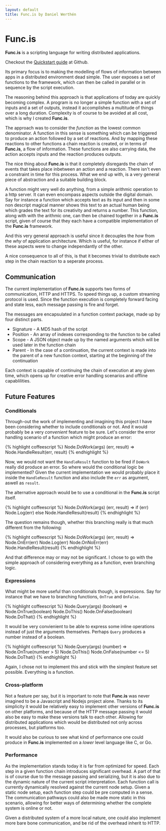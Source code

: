 ```yaml
---
layout: default
title: Func.is by Daniel Werthén
---
```


Func.is
=======

**Func.is** is a scripting language for writing distributed applications.

Checkout the [Quickstart guide](http://github.com/danielwerthen/funcis) at Github.

Its primary focus is to making the modelling of flows of information between apps in a distributed environment dead simple.  The user exposes a set of functions to the framework, which can then be called in parallel or in sequence by the script execution.

The reasoning behind this approach is that applications of today are quickly becoming complex. A program is no longer a simple function with a set of inputs and a set of outputs, instead it accomplishes a multitude of things over a long duration.  Complexity is of course to be avoided at all cost, which is why I created **Func.is**.

The approach was to consider the *function* as the lowest common denominator.  A function in this sense is something which can be triggered to produce an action followed by a set of reactions.  And by mapping these reactions to other functions a chain reaction is created, or in terms of **Func.is**, a flow of information.  These functions are also carrying data, the action accepts inputs and the reaction produces outputs.

The nice thing about **Func.is** is that it completely disregards the chain of events that takes place inbetween an action and a reaction.  There isn't even a constraint in time for this process.  What we end up with, is a very general piece of abstraction and a suitable building block.

A function might very well do anything, from a simple arithmic operation to a http server.  It can even encompass aspects outside the digital domain.  Say for instance a function which accepts text as its input and then in some non descript magical manner shows this text to an actual human being which grades the text for its creativity and returns a number.  This function, along with with the arithmic one, can then be chained together in a **Func.is** script, given of course that they each have a compatible implementation of the **Func.is** framework.

And this very general approach is useful since it decouples the *how* from the *why* of application architecture.  Which is useful, for instance if either of these aspects were to change independantly of the other.

A nice consequence to all of this, is that it becomes trivial to distribute each step in the chain reaction to a seperate process.

## Communication

The current implementation of **Func.is** supports two forms of communication, HTTP and HTTPS.  To speed things up, a custom streaming protocol is used.  Since the function execution is completely forward facing and state less, each message passing is fire and forget.

The messages are encapsulated in a function context package, made up by four distinct parts.

- Signature - A MD5 hash of the script
- Position - An array of indexes corresponding to the function to be called
- Scope - A JSON object made up by the named arguments which will be used later in the function chain
- Parent - In the case of a continuation, the current context is made into the parent of a new function context, starting at the beginning of the continuation

Each context is capable of continuing the chain of execution at any given time, which opens up for creative error handling scenarios and offline capablilities.

## Future Features

### Conditionals

Through-out the work of implementing and imagining this project I have been considering whether to include conditionals or not.  And it would probably be a very *convenient* feature to be sure.  Let's consider the error handling scenario of a function which might produce an error:

{% highlight coffeescript %}
Node.DoWork(args)
	(err, result) =>
		Node.HandleResult(err, result)
{% endhighlight %}

Now, we would not want the `HandleResult` function to be fired if `DoWork` really did produce an error.  So where would the conditional logic be implemented?  Given the current implementation we would probably place it inside the `HandleResult` function and also include the `err` as argument, aswell as `result`.

The alternative approach would be to use a conditional in the **Func.is** script itself.

{% highlight coffeescript %}
Node.DoWork(args)
	(err, result) =>
		if (err)
			Node.Log(err)
		else
			Node.HandleResult(result)
{% endhighlight %}

The question remains though, whether this branching really is that much different from the following:

{% highlight coffeescript %}
Node.DoWork(args)
	(err, result) =>
		Node.OnErr(err)
			Node.Log(err)
		Node.OnNoErr(err)
			Node.HandleResult(result)
{% endhighlight %}

And that difference may or may not be significant.  I chose to go with the simple approach of considering everything as a function, even branching logic.

### Expressions

What might be more useful than conditionals though, is expressions.  Say for instance that we have to branching functions, `OnTrue` and `OnFalse`.

{% highlight coffeescript %}
Node.Query(args)
	(boolean) =>
		Node.OnTrue(boolean)
			Node.DoThis()
		Node.OnFalse(boolean)
			Node.DoThat()
{% endhighlight %}

It would be very convienient to be able to express some inline operations instead of just the arguments themselves.  Perhaps `Query` produces a number instead of a boolean.

{% highlight coffeescript %}
Node.Query(args)
	(number) =>
		Node.OnTrue(number > 5)
			Node.DoThis()
		Node.OnFalse(number <= 5)
			Node.DoThat()
{% endhighlight %}

Again, I chose not to implement this and stick with the simplest feature set possible.  Everything is a function.

### Cross-platform

Not a feature per say, but it is important to note that **Func.is** was never imagined to be a Javascript and Nodejs project alone.  Thanks to its simplicity it would be relatively easy to implement other versions of **Func.is** on other platforms, and because of the HTTP message passing it would also be easy to make these versions talk to each other. Allowing for distributed applications which would be distributed not only across processes, but platforms too.

It would also be curious to see what kind of performance one could produce in **Func.is** implemented on a *lower* level language like C, or Go.

### Performance

As the implementation stands today it is far from optimized for speed.  Each step in a given function chain introduces significant overhead.  A part of that is of course due to the message passing and serializing, but it is also due to the dynamic nature of the current script interpretation.  Each function call is currently dynamically resolved against the current node setup.  Given a static node setup, each function step could be pre computed in a sense.  The communication pathways could also be made more static in this scenario, allowing for better ways of determining whether the complete system is online or not.

Given a distributed system of a more local nature, one could also implement more bare bone communication, and be rid of the overhead inherit to HTTP.  
